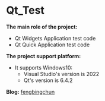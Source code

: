 # Qt_Test
**The main role of the project:**
- Qt Widgets Application test code
- Qt Quick Application test code

**The project support platform:**
- It supports Windows10:
    - Visual Studio's version is 2022
    - Qt's version is 6.4.2

**Blog:** [fengbingchun](https://blog.csdn.net/fengbingchun/category_12172633.html)
